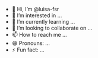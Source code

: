 - 👋 Hi, I’m @luisa-fsr
- 👀 I’m interested in ...
- 🌱 I’m currently learning ...
- 💞️ I’m looking to collaborate on ...
- 📫 How to reach me ...
- 😄 Pronouns: ...
- ⚡ Fun fact: ...

<!---
luisa-fsr/luisa-fsr is a ✨ special ✨ repository because its `README.md` (this file) appears on your GitHub profile.
You can click the Preview link to take a look at your changes.
--->
